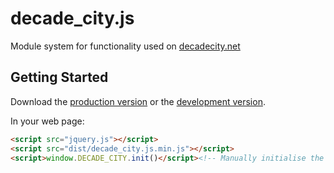 # decade_city.js

Module system for functionality used on [decadecity.net][1]

[1]: http://decadecity.net/

## Getting Started
Download the [production version][min] or the [development version][max].

[min]: https://raw.github.com/decadecity/decade_city.js/master/dist/decade_city.js.min.js
[max]: https://raw.github.com/decadecity/decade_city.js/master/dist/decade_city.js.js

In your web page:

```html
<script src="jquery.js"></script>
<script src="dist/decade_city.js.min.js"></script>
<script>window.DECADE_CITY.init()</script><!-- Manually initialise the library. -->
```
